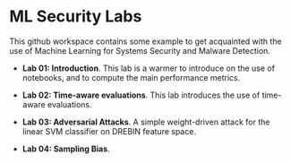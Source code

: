 # ML Security Labs

This github workspace contains some example to get acquainted with the use of Machine Learning for Systems Security and Malware Detection. 

* **Lab 01: Introduction**. This lab is a warmer to introduce on the use of notebooks, and to compute the main performance metrics. 

* **Lab 02: Time-aware evaluations**. This lab introduces the use of time-aware evaluations. 

* **Lab 03: Adversarial Attacks**. A simple weight-driven attack for the linear SVM classifier on DREBIN feature space.

* **Lab 04: Sampling Bias**. 